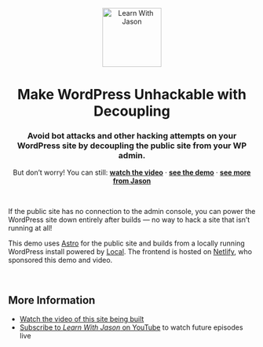 <p align="center">
  <a href="https://www.learnwithjason.dev">
    <img src="https://res.cloudinary.com/jlengstorf/image/upload/q_auto,f_auto,w_240/lwj/learn-with-jason.png" alt="Learn With Jason" width="120" />
  </a>
</p>
<h1 align="center">
  Make WordPress Unhackable with Decoupling
</h1>
<h3 align="center">
  Avoid bot attacks and other hacking attempts on your WordPress site by decoupling the public site from your WP admin. 
</h3>
<p align="center">
  But don’t worry! You can still: 
  <a href="https://youtu.be/fWxn-r83ygQ"><strong>watch the video</strong></a> · 
  <a href="https://celebrated-creponne-c229db.netlify.app/"><strong>see the demo</strong></a> · 
  <a href="https://www.learnwithjason.dev/"><strong>see more from Jason</strong></a>
</p>

&nbsp;

If the public site has no connection to the admin console, you can power the WordPress site down entirely after builds — no way to hack a site that isn’t running at all!

This demo uses [Astro](https://astro.build) for the public site and builds from a locally running WordPress install powered by [Local](https://localwp.com). The frontend is hosted on [Netlify](https://netlify.com), who sponsored this demo and video.

&nbsp;

## More Information

- [Watch the video of this site being built](https://youtu.be/fWxn-r83ygQ)
- [Subscribe to _Learn With Jason_ on YouTube](https://youtube.com/@learnwithjason) to watch future episodes live
